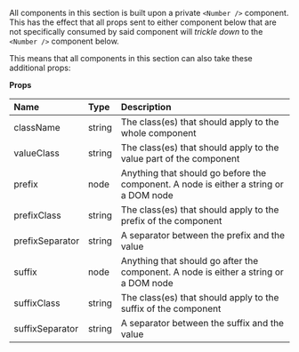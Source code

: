All components in this section is built upon a private `<Number />` component. This has the effect that all props sent to either component below that are not specifically consumed by said component will *trickle down* to the `<Number />` component below.

This means that all components in this section can also take these additional props:

**Props**

| Name            | Type           | Description |
| :-------------- | :------------- | :---------- |
| className       | string         | The class(es) that should apply to the whole component |
| valueClass      | string         | The class(es) that should apply to the value part of the component |
| prefix          | node           | Anything that should go before the component. A node is either a string or a DOM node |
| prefixClass     | string         | The class(es) that should apply to the prefix of the component |
| prefixSeparator | string         | A separator between the prefix and the value |
| suffix          | node           | Anything that should go after the component. A node is either a string or a DOM node |
| suffixClass     | string         | The class(es) that should apply to the suffix of the component |
| suffixSeparator | string         | A separator between the suffix and the value |
